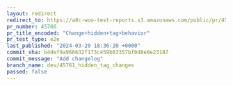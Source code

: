 ```yaml
---
layout: redirect
redirect_to: https://a8c-woo-test-reports.s3.amazonaws.com/public/pr/45766/e2e/index.html
pr_number: 45766
pr_title_encoded: "Change+hidden+tag+behavior"
pr_test_type: e2e
last_published: "2024-03-20 18:36:20 +0000"
commit_sha: b4def9a966632f173c459b63357bf0d8e0e23187
commit_message: "Add changelog"
branch_name: dev/45761_hidden_tag_changes
passed: false
---
```

